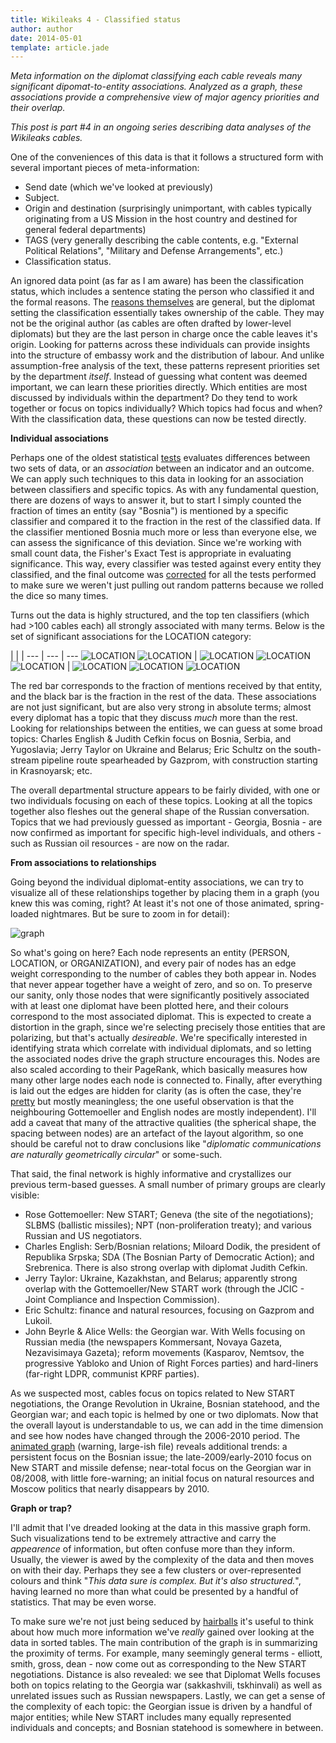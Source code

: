 ```yaml
---
title: Wikileaks 4 - Classified status
author: author
date: 2014-05-01
template: article.jade
---
```


*Meta information on the diplomat classifying each cable reveals many significant dipomat-to-entity associations. Analyzed as a graph, these associations provide a comprehensive view of major agency priorities and their overlap.*

<span class="more">

*This post is part #4 in an ongoing series describing data analyses of the Wikileaks cables.*

One of the conveniences of this data is that it follows a structured form with several important pieces of meta-information:

* Send date (which we've looked at previously)
* Subject.
* Origin and destination (surprisingly unimportant, with cables typically originating from a US Mission in the host country and destined for general federal departments)
* TAGS (very generally describing the cable contents, e.g. "External Political Relations", "Military and Defense Arrangements", etc.)
* Classification status.

An ignored data point (as far as I am aware) has been the classification status, which includes a sentence stating the person who classified it and the formal reasons. The [reasons themselves](http://en.wikipedia.org/wiki/Classified_information_in_the_United_States#Classification_categories) are  general, but the diplomat setting the classification essentially takes ownership of the cable. They may not be the original author (as cables are often drafted by lower-level diplomats) but they are the last person in charge once the cable leaves it's origin. Looking for patterns across these individuals can provide insights into the structure of embassy work and the distribution of labour. And unlike assumption-free analysis of the text, these patterns represent priorities set by the department _itself_. Instead of guessing what content was deemed important, we can learn these priorities directly. Which entities are most discussed by individuals within the department? Do they tend to work together or focus on topics individually? Which topics had focus and when? With the classification data, these questions can now be tested directly.

**Individual associations**

Perhaps one of the oldest statistical [tests](http://en.wikipedia.org/wiki/Student's_t-test) evaluates differences between two sets of data, or an _association_ between an indicator and an outcome. We can apply such techniques to this data in looking for an association between classifiers and specific topics. As with any fundamental question, there are dozens of ways to answer it, but to start I simply counted the fraction of times an entity (say "Bosnia") is mentioned by a specific classifier and compared it to the fraction in the rest of the classified data. If the classifier mentioned Bosnia much more or less than everyone else, we can assess the significance of this deviation. Since we're working with small count data, the Fisher's Exact Test is appropriate in evaluating significance. This way, every classifier was tested against every entity they classified, and the final outcome was [corrected](http://en.wikipedia.org/wiki/Bonferroni_correction) for all the tests performed to make sure we weren't just pulling out random patterns because we rolled the dice so many times.

Turns out the data is highly structured, and the top ten classifiers (which had >100 cables each) all strongly associated with many terms. Below is the set of significant associations for the LOCATION category:

 | | |
--- | --- | ---
![LOCATION](assoc.LOCATION.5.png) ![LOCATION](assoc.LOCATION.6.png) | ![LOCATION](assoc.LOCATION.10.png) ![LOCATION](assoc.LOCATION.8.png)   ![LOCATION](assoc.LOCATION.3.png) | ![LOCATION](assoc.LOCATION.2.png) ![LOCATION](assoc.LOCATION.1.png) ![LOCATION](assoc.LOCATION.4.png)

The red bar corresponds to the fraction of mentions received by that entity, and the black bar is the fraction in the rest of the data. These associations are not just significant, but are also very strong in absolute terms; almost every diplomat has a topic that they discuss _much_ more than the rest. Looking for relationships between the entities, we can guess at some broad topics: Charles English & Judith Cefkin focus on Bosnia, Serbia, and Yugoslavia; Jerry Taylor on Ukraine and Belarus; Eric Schultz on the south-stream pipeline route spearheaded by Gazprom, with construction starting in Krasnoyarsk; etc.

The overall departmental structure appears to be fairly divided, with one or two individuals focusing on each of these topics. Looking at all the topics together also fleshes out the general shape of the Russian conversation. Topics that we had previously guessed as important - Georgia, Bosnia - are now confirmed as important for specific high-level individuals, and others - such as Russian oil resources - are now on the radar.

**From associations to relationships**

Going beyond the individual diplomat-entity associations, we can try to visualize all of these relationships together by placing them in a graph (you knew this was coming, right? At least it's not one of those animated, spring-loaded nightmares. But be sure to zoom in for detail):

![graph](graph.svg)

So what's going on here? Each node represents an entity (PERSON, LOCATION, or ORGANIZATION), and every pair of nodes has an edge weight corresponding to the number of cables they both appear in. Nodes that never appear together have a weight of zero, and so on. To preserve our sanity, only those nodes that were significantly positively associated with at least one diplomat have been plotted here, and their colours correspond to the most associated diplomat. This is expected to create a distortion in the graph, since we're selecting precisely those entities that are polarizing, but that's actually _desireable_. We're specifically interested in identifying strata which correlate with individual diplomats, and so letting the associated nodes drive the graph structure encourages this. Nodes are also scaled according to their PageRank, which basically measures how many other large nodes each node is connected to. Finally, after everything is laid out the edges are hidden for clarity (as is often the case, they're [pretty](graph.edges.png) but mostly meaningless; the one useful observation is that the neighbouring Gottemoeller and English nodes are mostly independent). I'll add a caveat that many of the attractive qualities (the spherical shape, the spacing between nodes) are an artefact of the layout algorithm, so one should be careful not to draw conclusions like "_diplomatic communications are naturally geometrically circular_" or some-such.

That said, the final network is highly informative and crystallizes our previous term-based guesses. A small number of primary groups are clearly visible:

* Rose Gottemoeller: New START; Geneva (the site of the negotiations); SLBMS (ballistic missiles); NPT (non-proliferation treaty); and various Russian and US negotiators.
* Charles English: Serb/Bosnian relations; Miloard Dodik, the president of Republika Srpska; SDA (The Bosnian Party of Democratic Action); and Srebrenica. There is also strong overlap with diplomat Judith Cefkin.
* Jerry Taylor: Ukraine, Kazakhstan, and Belarus; apparently strong overlap with the Gottemoeller/New START work (through the JCIC - Joint Compliance and Inspection Commission).
* Eric Schultz: finance and natural resources, focusing on Gazprom and Lukoil.
* John Beyrle & Alice Wells: the Georgian war. With Wells focusing on Russian media (the newspapers Kommersant, Novaya Gazeta, Nezavisimaya Gazeta); reform movements (Kasparov, Nemtsov, the progressive Yabloko and Union of Right Forces parties) and hard-liners (far-right LDPR, communist KPRF parties).

As we suspected most, cables focus on topics related to New START negotiations, the Orange Revolution in Ukraine, Bosnian statehood, and the Georgian war; and each topic is helmed by one or two diplomats. Now that the overall layout is understandable to us, we can add in the time dimension and see how nodes have changed through the 2006-2010 period. The [animated graph](time_graph.gif) (warning, large-ish file) reveals additional trends: a persistent focus on the Bosnian issue; the late-2009/early-2010 focus on New START and missile defense; near-total focus on the Georgian war in 08/2008, with little fore-warning; an initial focus on natural resources and Moscow politics that nearly disappears by 2010.

**Graph or trap?**

I'll admit that I've dreaded looking at the data in this massive graph form. Such visualizations tend to be extremely attractive and carry the _appearence_ of information, but often confuse more than they inform. Usually, the viewer is awed by the complexity of the data and then moves on with their day. Perhaps they see a few clusters or over-represented colours and think "_This data sure is complex. But it's also structured._", having learned no more than what could be presented by a handful of statistics. That may be even worse.

To make sure we're not just being seduced by [hairballs](http://eagereyes.org/techniques/graphs-hairball) it's useful to think about how much more information we've _really_ gained over looking at the data in sorted tables. The main contribution of the graph is in summarizing the proximity of terms. For example, many seemingly general terms  - elliott, smith, gross, dean - now come out as corresponding to the New START negotiations. Distance is also revealed: we see that Diplomat Wells focuses both on topics relating to the Georgia war (sakkashvili, tskhinvali) as well as unrelated issues such as Russian newspapers. Lastly, we can get a sense of the complexity of each topic: the Georgian issue is driven by a handful of major entities; while New START includes many equally represented individuals and concepts; and Bosnian statehood is somewhere in between.
